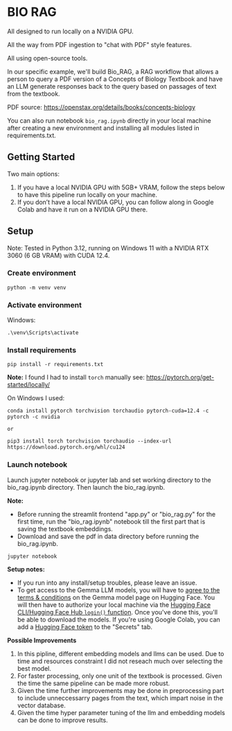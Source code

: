 # BIO RAG 

All designed to run locally on a NVIDIA GPU.

All the way from PDF ingestion to "chat with PDF" style features.

All using open-source tools.

In our specific example, we'll build Bio_RAG, a RAG workflow that allows a person to query a PDF version of a Concepts of Biology Textbook and have an LLM generate responses back to the query based on passages of text from the textbook.

PDF source: https://openstax.org/details/books/concepts-biology

You can also run notebook `bio_rag.ipynb` directly in your local machine after creating a new environment and installing all modules listed in requirements.txt. 

## Getting Started

Two main options:
1. If you have a local NVIDIA GPU with 5GB+ VRAM, follow the steps below to have this pipeline run locally on your machine. 
2. If you don’t have a local NVIDIA GPU, you can follow along in Google Colab and have it run on a NVIDIA GPU there. 

## Setup

Note: Tested in Python 3.12, running on Windows 11 with a NVIDIA RTX 3060 (6 GB VRAM) with CUDA 12.4.

### Create environment

```
python -m venv venv
```

### Activate environment

Windows: 
```
.\venv\Scripts\activate
```

### Install requirements

```
pip install -r requirements.txt
```

**Note:** I found I had to install `torch` manually see: https://pytorch.org/get-started/locally/

On Windows I used:

```
conda install pytorch torchvision torchaudio pytorch-cuda=12.4 -c pytorch -c nvidia

or

pip3 install torch torchvision torchaudio --index-url https://download.pytorch.org/whl/cu124
```

### Launch notebook

Launch jupyter notebook or jupyter lab and set working directory to the bio_rag.ipynb directory.
Then launch the bio_rag.ipynb.

**Note:** 
* Before running the streamlit frontend "app.py" or "bio_rag.py" for the first time, run the "bio_rag.ipynb" notebook till the first part that is saving the textbook embeddings. 
* Download and save the pdf in data directory before running the bio_rag.ipynb.

```
jupyter notebook
```

**Setup notes:** 
* If you run into any install/setup troubles, please leave an issue.
* To get access to the Gemma LLM models, you will have to [agree to the terms & conditions](https://huggingface.co/google/gemma-7b-it) on the Gemma model page on Hugging Face. You will then have to authorize your local machine via the [Hugging Face CLI/Hugging Face Hub `login()` function](https://huggingface.co/docs/huggingface_hub/en/quick-start#authentication). Once you've done this, you'll be able to download the models. If you're using Google Colab, you can add a [Hugging Face token](https://huggingface.co/docs/hub/en/security-tokens) to the "Secrets" tab.



**Possible Improvements**
1. In this pipline, different embedding models and llms can be used. Due to time and resources constraint I did not reseach much over selecting the best model.
2. For faster processing, only one unit of the textbook is processed. Given the time the same pipeline can be made more robust.
3. Given the time further improvements may be done in preprocessing part to include unneccessarry pages from the text, which impart noise in the vector database.
4. Given the time hyper parameter tuning of the llm and embedding models can be done to improve results.



